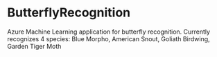 # ButterflyRecognition
Azure Machine Learning application for butterfly recognition. Currently recognizes 4 species: Blue Morpho, American Snout, Goliath Birdwing, Garden Tiger Moth
